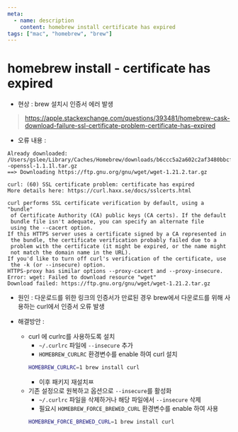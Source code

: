 ```yaml
---
meta:
  - name: description
    content: homebrew install certificate has expired
tags: ["mac", "homebrew", "brew"]
---
```


# homebrew install - certificate has expired

- 현상 : brew 설치시 인증서 에러 발생
> <https://apple.stackexchange.com/questions/393481/homebrew-cask-download-failure-ssl-certificate-problem-certificate-has-expired>

- 오류 내용 : 
``` {4}
Already downloaded: /Users/gslee/Library/Caches/Homebrew/downloads/b6ccc5a2a602c2af3480bbcf1656bd9844595974ba60501871ac12504508e818--openssl-1.1.1l.tar.gz
==> Downloading https://ftp.gnu.org/gnu/wget/wget-1.21.2.tar.gz

curl: (60) SSL certificate problem: certificate has expired
More details here: https://curl.haxx.se/docs/sslcerts.html

curl performs SSL certificate verification by default, using a "bundle"
 of Certificate Authority (CA) public keys (CA certs). If the default
 bundle file isn't adequate, you can specify an alternate file
 using the --cacert option.
If this HTTPS server uses a certificate signed by a CA represented in
 the bundle, the certificate verification probably failed due to a
 problem with the certificate (it might be expired, or the name might
 not match the domain name in the URL).
If you'd like to turn off curl's verification of the certificate, use
 the -k (or --insecure) option.
HTTPS-proxy has similar options --proxy-cacert and --proxy-insecure.
Error: wget: Failed to download resource "wget"
Download failed: https://ftp.gnu.org/gnu/wget/wget-1.21.2.tar.gz
```

- 원인 : 다운로드를 위한 링크의 인증서가 만료된 경우 brew에서 다운로드를 위해 사용하는 curl에서 인증서 오류 발생


- 해결방안 :
    - curl 에 curlrc를 사용하도록 설치    
        - `~/.curlrc` 파일에 `--insecure` 추가
        - `HOMEBREW_CURLRC` 환경변수를 enable 하여 curl 설치
        ```bash
        HOMEBREW_CURLRC=1 brew install curl
        ```
        - 이후 패키지 재설치ㅉ
    - 기존 설정으로 원복하고 옵션으로 `--insecure`를 활성화
        - `~/.curlrc` 파일을 삭제하거나 해당 파일에서 `--insecure` 삭제
        - 필요시 `HOMEBREW_FORCE_BREWED_CURL` 환경변수를 enable 하여 사용
        ```bash
        HOMEBREW_FORCE_BREWED_CURL=1 brew install curl
        ```